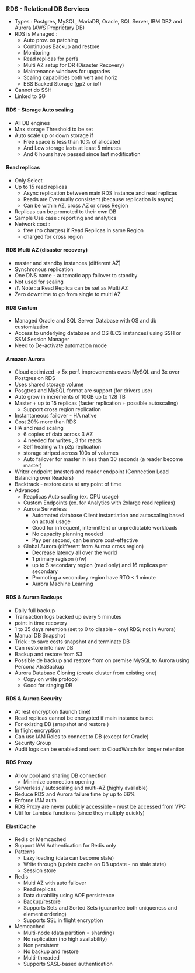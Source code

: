 ### RDS - Relational DB Services 


- Types : Postgres, MySQL, MariaDB, Oracle, SQL Server, IBM DB2 and Aurora (AWS Proprietary DB)
- RDS is Managed :
  - Auto prov. os patching
  - Continuous Backup and restore 
  - Monitoring 
  - Read replicas for perfs 
  - Multi AZ setup for DR (Disaster Recovery)
  - Maintenance windows for upgrades 
  - Scaling capabilities both vert and horiz
  - EBS Backed Storage (gp2 or io1)
- Cannot do SSH 
- Linked to SG

#### RDS - Storage Auto scaling 

- All DB engines 
- Max storage Threshold to be set 
- Auto scale up or down storage if 
  - Free space is less than 10% of allocated 
  - And Low storage lasts at least 5 minutes 
  - And 6 hours have passed since last modification 

#### Read replicas 

- Only Select 
- Up to 15 read replicas 
  - Async replication between main RDS instance and read replicas 
  - Reads are Eventually consistent (because replication is async)
  - Can be within AZ, cross AZ or cross Region 
- Replicas can be promoted to their own DB 
- Sample Use case : reporting and analytics
- Network cost : 
  - free (no charges) if Read Replicas in same Region
  - charged for cross region 

#### RDS Multi AZ (disaster recovery)

- master and standby instances (different AZ)
- Synchronous replication 
- One DNS name - automatic app failover to standby 
- Not used for scaling 
- /!\ Note : a Read Replica can be set as Multi AZ
- Zero downtime to go from single to multi AZ 

#### RDS Custom 

- Managed Oracle and SQL Server Database with OS and db customization 
- Access to underlying database and OS (EC2 instances) using SSH or SSM Session Manager
- Need to De-activate automation mode 

#### Amazon Aurora

- Cloud optimized -> 5x perf. improvements overs MySQL and 3x over Postgres on RDS
- Uses shared storage volume
- Posgtres and MySQL format are support (for drivers use)
- Auto grow in increments of 10GB up to 128 TB
- Master + up to 15 replicas (faster replication + possible autoscaling)
  - Support cross region replication
- Instantaneous failover - HA native 
- Cost 20% more than RDS 
- HA and read scaling
  - 6 copies of data across 3 AZ
  - 4 needed for writes , 3 for reads
  - Self healing  with p2p replication 
  - storage striped across 100s of volumes
  - Auto failover for master in less than 30 seconds (a reader become master)
- Writer endpoint (master) and reader endpoint (Connection Load Balancing over Readers)
- Backtrack - restore data at any point of time 
- Advanced 
  - Reaplicas Auto scaling (ex. CPU usage)
  - Custom Endpoints (ex. for Analytics with 2xlarge read replicas)
  - Aurora Serverless 
    - Automated database Client instantiation and autoscaling  based on actual usage
    - Good for infrequent, intermittent or unpredictable workloads
    - No capacity planning needed
    - Pay per second, can be more cost-effective
  - Global Aurora (different from Aurora cross region)
    - Decrease latency all over the world
    - 1 primary regison (r/w)
    - up to 5 secondary region (read only) and 16 replicas per secondary 
    - Promoting a secondary region have RTO < 1 minute 
    - Aurora Machine Learning 
#### RDS & Aurora Backups

- Daily full backup 
- Transaction logs backed up every 5 minutes 
- point in time recovery
- 1 to 35 days retention (set to 0 to disable - onyl RDS; not in Aurora)
- Manual DB Snapshot 
- Trick : to save costs snapshot and terminate DB
- Can restore into new DB
- Backup and restore from S3
- Possible de backup and restore from on premise MySQL to Aurora using Percona XtraBackup 
- Aurora Database Cloning (create cluster from existing one)
  - Copy on write protocol 
  - Good for staging DB 

#### RDS & Aurora Security 

- At rest encryption (launch time)
- Read replicas cannot be encrypted if main instance is not 
- For existing DB (snapshot and restore )
- In flight encryption 
- Can use IAM Roles to connect to DB (except for Oracle)
- Security Group 
- Audit logs can be enabled and sent to CloudWatch for longer retention 

#### RDS Proxy  

- Allow pool and sharing DB connection 
  - Minimize connection opening 
- Serverless / autoscaling and multi-AZ (highly available)
- Reduce RDS and Aurora failure time by up to 66%
- Enforce IAM auth 
- RDS Proxy are never publicly accessible - must be accessed from VPC
- Util for Lambda functions (since they multiply quickly)

#### ElastiCache 

- Redis or Memcached 
- Support IAM Authentication for Redis only
- Patterns 
  - Lazy loading (data can become stale)
  - Write through (update cache on DB update - no stale state)
  - Session store 
- Redis 
  - Multi AZ with auto failover
  - Read replicas
  - Data durability using AOF persistence 
  - Backup/restore 
  - Supports Sets and Sorted Sets (guarantee both uniqueness and element ordering)
  - Supports SSL in flight encryption
- Memcached
  - Multi-node (data partition = sharding)
  - No replication (no high availability)
  - Non persistent
  - No backup and restore 
  - Multi-threaded
  - Supports SASL-based authentication 
